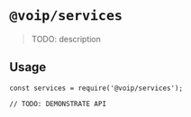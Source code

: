 # `@voip/services`

> TODO: description

## Usage

```
const services = require('@voip/services');

// TODO: DEMONSTRATE API
```
